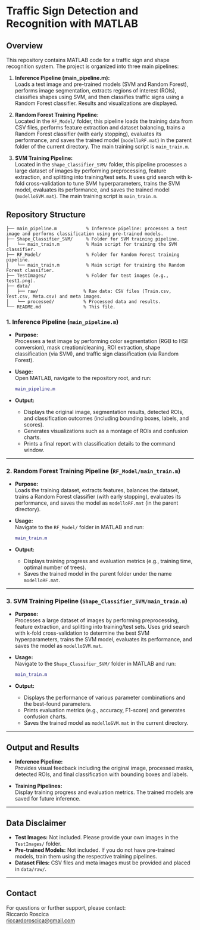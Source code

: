 # Traffic Sign Detection and Recognition with MATLAB

## Overview
This repository contains MATLAB code for a traffic sign and shape recognition system. The project is organized into three main pipelines:

1. **Inference Pipeline (main_pipeline.m):**  
   Loads a test image and pre-trained models (SVM and Random Forest), performs image segmentation, extracts regions of interest (ROIs), classifies shapes using SVM, and then classifies traffic signs using a Random Forest classifier. Results and visualizations are displayed.

2. **Random Forest Training Pipeline:**  
   Located in the `RF_Model/` folder, this pipeline loads the training data from CSV files, performs feature extraction and dataset balancing, trains a Random Forest classifier (with early stopping), evaluates its performance, and saves the trained model (`modelloRF.mat`) in the parent folder of the current directory. The main training script is `main_train.m`.

3. **SVM Training Pipeline:**  
   Located in the `Shape_Classifier_SVM/` folder, this pipeline processes a large dataset of images by performing preprocessing, feature extraction, and splitting into training/test sets. It uses grid search with k-fold cross-validation to tune SVM hyperparameters, trains the SVM model, evaluates its performance, and saves the trained model (`modelloSVM.mat`). The main training script is `main_train.m`.

## Repository Structure
```
├── main_pipeline.m           % Inference pipeline: processes a test image and performs classification using pre-trained models.
├── Shape_Classifier_SVM/     % Folder for SVM training pipeline.
│   └── main_train.m          % Main script for training the SVM classifier.
├── RF_Model/                 % Folder for Random Forest training pipeline.
│   └── main_train.m          % Main script for training the Random Forest classifier.
├── TestImages/               % Folder for test images (e.g., test1.png).
├── data/                    
│   ├── raw/                 % Raw data: CSV files (Train.csv, Test.csv, Meta.csv) and meta images.
│   └── processed/           % Processed data and results.
└── README.md                % This file.
```



### 1. Inference Pipeline (`main_pipeline.m`)
- **Purpose:**  
  Processes a test image by performing color segmentation (RGB to HSI conversion), mask creation/cleaning, ROI extraction, shape classification (via SVM), and traffic sign classification (via Random Forest).

- **Usage:**  
  Open MATLAB, navigate to the repository root, and run:
  ```matlab
  main_pipeline.m
  ```

- **Output:**  
  - Displays the original image, segmentation results, detected ROIs, and classification outcomes (including bounding boxes, labels, and scores).  
  - Generates visualizations such as a montage of ROIs and confusion charts.  
  - Prints a final report with classification details to the command window.

---

### 2. Random Forest Training Pipeline (`RF_Model/main_train.m`)
- **Purpose:**  
  Loads the training dataset, extracts features, balances the dataset, trains a Random Forest classifier (with early stopping), evaluates its performance, and saves the model as `modelloRF.mat` (in the parent directory).

- **Usage:**  
  Navigate to the `RF_Model/` folder in MATLAB and run:
  ```matlab
  main_train.m
  ```

- **Output:**  
  - Displays training progress and evaluation metrics (e.g., training time, optimal number of trees).  
  - Saves the trained model in the parent folder under the name `modelloRF.mat`.

---

### 3. SVM Training Pipeline (`Shape_Classifier_SVM/main_train.m`)
- **Purpose:**  
  Processes a large dataset of images by performing preprocessing, feature extraction, and splitting into training/test sets. Uses grid search with k-fold cross-validation to determine the best SVM hyperparameters, trains the SVM model, evaluates its performance, and saves the model as `modelloSVM.mat`.

- **Usage:**  
  Navigate to the `Shape_Classifier_SVM/` folder in MATLAB and run:
  ```matlab
  main_train.m
  ```

- **Output:**  
  - Displays the performance of various parameter combinations and the best-found parameters.  
  - Prints evaluation metrics (e.g., accuracy, F1-score) and generates confusion charts.  
  - Saves the trained model as `modelloSVM.mat` in the current directory.

---

## Output and Results
- **Inference Pipeline:**  
  Provides visual feedback including the original image, processed masks, detected ROIs, and final classification with bounding boxes and labels.

- **Training Pipelines:**  
  Display training progress and evaluation metrics. The trained models are saved for future inference.

---

## Data Disclaimer
- **Test Images:** Not included. Please provide your own images in the `TestImages/` folder.
- **Pre-trained Models:** Not included. If you do not have pre-trained models, train them using the respective training pipelines.
- **Dataset Files:** CSV files and meta images must be provided and placed in `data/raw/`.

---

## Contact
For questions or further support, please contact:  
Riccardo Roscica  
[riccardoroscica@gmail.com](mailto:riccardoroscica@gmail.com)
